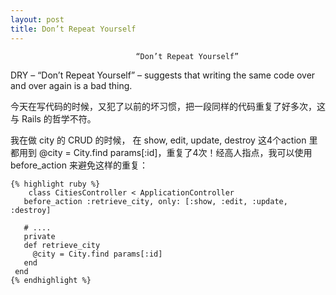 ```yaml
---
layout: post
title: Don’t Repeat Yourself
---
```


								“Don’t Repeat Yourself”

DRY – “Don’t Repeat Yourself” – suggests that writing the same code over and over again is a bad thing.

<!--break-->

今天在写代码的时候，又犯了以前的坏习惯，把一段同样的代码重复了好多次，这与 Rails 的哲学不符。

我在做 city 的 CRUD 的时候， 在 show, edit, update, destroy 这4个action 里都用到 @city = City.find params[:id]，重复了4次！经高人指点，我可以使用 before_action 来避免这样的重复：

	{% highlight ruby %}
	    class CitiesController < ApplicationController
	   before_action :retrieve_city, only: [:show, :edit, :update, :destroy]

	   # ....
	   private
	   def retrieve_city
	     @city = City.find params[:id]
	   end
	 end
	{% endhighlight %}
